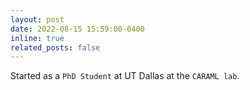 ```yaml
---
layout: post
date: 2022-08-15 15:59:00-0400
inline: true
related_posts: false
---
```


Started as a `PhD Student` at UT Dallas at the `CARAML lab`.
